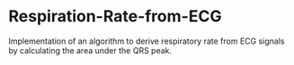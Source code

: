 # Respiration-Rate-from-ECG
Implementation of an algorithm to derive respiratory rate from ECG signals by calculating the area under the QRS peak.

